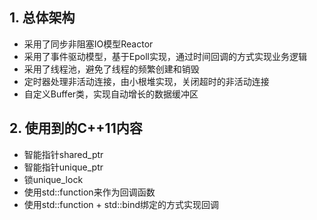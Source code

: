 ## 1. 总体架构
- 采用了同步非阻塞IO模型Reactor
- 采用了事件驱动模型，基于Epoll实现，通过时间回调的方式实现业务逻辑
- 采用了线程池，避免了线程的频繁创建和销毁
- 定时器处理非活动连接，由小根堆实现，关闭超时的非活动连接
- 自定义Buffer类，实现自动增长的数据缓冲区


## 2. 使用到的C++11内容
- 智能指针shared_ptr
- 智能指针unique_ptr
- 锁unique_lock  
- 使用std::function来作为回调函数
- 使用std::function + std::bind绑定的方式实现回调


